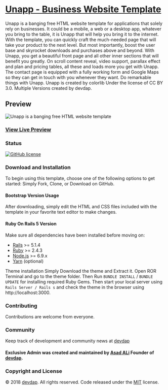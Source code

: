 # [Unapp - Business Website Template](https://devdap.com/themes/unapp-responsive-website-templates-2018/)

Unapp is a banging free HTML website template for applications that solely rely on businesses. It could be a mobile, a web or a desktop app, whatever you bring to the table, it is Unapp that will help you bring it to the internet. With the template, you can quickly craft the much-needed page that will take your product to the next level. But most importantly, boost the user base and skyrocket downloads and purchases above and beyond. With Unapp, you get a beautiful front page and all other inner sections that will benefit you greatly. On scroll content reveal, video support, parallax effect and plan and pricing tables, all these and loads more you get with Unapp. The contact page is equipped with a fully working form and Google Maps so they can get in touch with you whenever they want. Do remarkable things with Unapp. Unapp is created by colorlib Under the license of CC BY 3.0. Multiple Versions created by devdap.
## Preview

![Unapp is a banging free HTML website template ](https://devdap.com/media/un-app.png)

### [View Live Preview](https://colorlib.com/preview/theme/unapp/)

### Status

<p>
<a href="https://github.com/devdap/unapp/blob/master/LICENSE.txt" rel="nofollow"><img src="https://img.shields.io/github/license/devdap/Exclusive-Admin.svg?style=plastic" alt="GitHub license" style="max-width:100%;"></a>
</p>


### Download and Installation

To begin using this template, choose one of the following options to get started:
Simply Fork, Clone, or Download on GitHub.

#### Bootstrap Version Usage

After downloading, simply edit the HTML and CSS files included with the template in your favorite text editor to make changes. 

#### Ruby On Rails 5 Version

Make sure all dependencies have been installed before moving on:

* [Rails](http://weblog.rubyonrails.org/2017/9/7/Rails-5-1-4-and-5-0-6-released/) >= 5.1.4
* [Ruby](https://www.ruby-lang.org/en/downloads/) >= 2.4.3
* [Node.js](http://nodejs.org/) >= 6.9.x
* [Yarn](https://yarnpkg.com/en/docs/install) (optional)

Theme installation
Simply Download the theme and Extract it. Open ROR Terminal and go to the theme folder. Then Run `BUNDLE INSTALL` / `BUNDLE UPDATE` for installing required Ruby Gems. Then start your local server using `Rails Server / Rails s` and check the theme in the browser using http://localhost:3000.


### Contributing

Contributions are welcome from everyone.

### Community

Keep track of development and community news at [devdap](http://devdap.com)

#### Exclusive Admin was created and maintained by [Asad ALi](https://devdap.com/about-us) Founder of [devdap](https://devdap.com).

### Copyright and License

© 2018 [devdap](https://devdap.com). All rights reserved. Code released under the [MIT](https://github.com/devdap/Exclusive-Admin/blob/master/LICENSE.txt) license.
